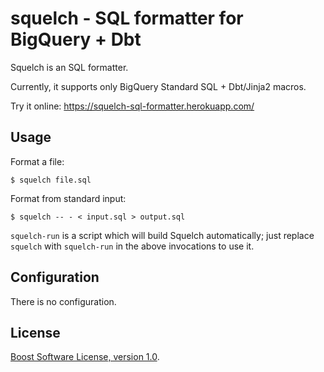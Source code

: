 squelch - SQL formatter for BigQuery + Dbt
==========================================

Squelch is an SQL formatter.

Currently, it supports only BigQuery Standard SQL + Dbt/Jinja2 macros.

Try it online: https://squelch-sql-formatter.herokuapp.com/


Usage
-----

Format a file:

    $ squelch file.sql

Format from standard input:

    $ squelch -- - < input.sql > output.sql

`squelch-run` is a script which will build Squelch automatically;
just replace `squelch` with `squelch-run` in the above invocations to use it.



Configuration
-------------

There is no configuration.


License
-------

[Boost Software License, version 1.0](https://www.boost.org/LICENSE_1_0.txt).
